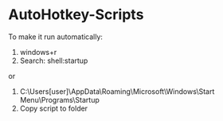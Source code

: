 # AutoHotkey-Scripts


To make it run automatically:
1. windows+r 
2. Search: shell:startup 


or

1. C:\Users\[user]\AppData\Roaming\Microsoft\Windows\Start Menu\Programs\Startup
3. Copy script to folder